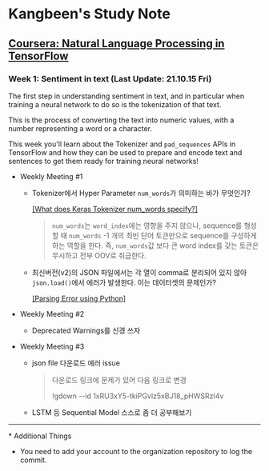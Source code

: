 # Kangbeen's Study Note

## <a href = "https://www.coursera.org/learn/natural-language-processing-tensorflow?specialization=tensorflow-in-practice">Coursera: Natural Language Processing in TensorFlow</a>

### Week 1: Sentiment in text (Last Update: 21.10.15 Fri)

The first step in understanding sentiment in text, and in particular when training a neural network to do so is the tokenization of that text. </br>

This is the process of converting the text into numeric values, with a number representing a word or a character. </br>

This week you'll learn about the Tokenizer and `pad_sequences` APIs in TensorFlow and how they can be used to prepare and encode text and sentences to get them ready for training neural networks!

- Weekly Meeting #1
    - Tokenizer에서 Hyper Parameter `num_words`가 의미하는 바가 무엇인가?

        <a href= "https://stackoverflow.com/questions/64158898/what-does-keras-tokenizer-num-words-specify">[What does Keras Tokenizer num_words specify?]</a>

        > `num_words`는 `word_index`에는 영향을 주지 않으나, sequence를 형성할 때 `num_words` -1 개의 최빈 단어 토큰만으로 sequence를 구성하게 하는 역할을 한다.
        즉, `num_words`값 보다 큰 word index를 갖는 토큰은 무시하고 전부 OOV로 취급한다.

    - 최신버전(v2)의 JSON 파일에서는 각 열이 comma로 분리되어 있지 않아 `json.load()`에서 에러가 발생한다. 이는 데이터셋의 문제인가?
    
        <a href="https://www.kaggle.com/rmisra/news-headlines-dataset-for-sarcasm-detection/discussion/167722">[Parsing Error using Python]</a>

- Weekly Meeting #2
    - Deprecated Warnings를 신경 쓰자

- Weekly Meeting #3
    - json file 다운로드 에러 issue
        > 다운로드 링크에 문제가 있어 다음 링크로 변경
        >
        > !gdown --id 1xRU3xY5-tkiPGvlz5xBJ18_pHWSRzI4v
    - LSTM 등 Sequential Model 스스로 좀 더 공부해보기

----

\* Additional Things
- You need to add your account to the organization repository to log the commit.
